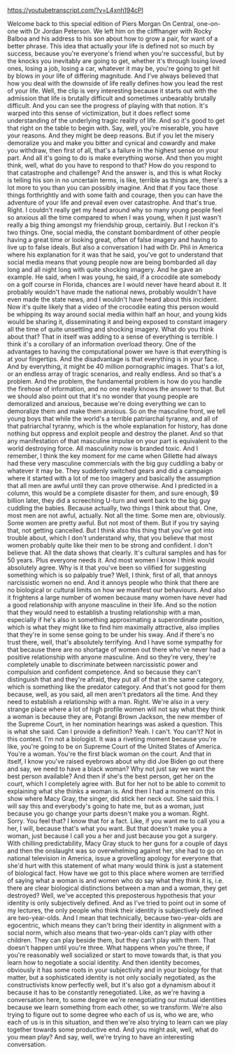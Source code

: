 https://youtubetranscript.com/?v=L4xnh194cPI

 Welcome back to this special edition of Piers Morgan On Central, one-on-one with Dr Jordan Peterson. We left him on the cliffhanger with Rocky Balboa and his address to his son about how to grow a pair, for want of a better phrase. This idea that actually your life is defined not so much by success, because you're everyone's friend when you're successful, but by the knocks you inevitably are going to get, whether it's through losing loved ones, losing a job, losing a car, whatever it may be, you're going to get hit by blows in your life of differing magnitude. And I've always believed that how you deal with the downside of life really defines how you lead the rest of your life. Well, the clip is very interesting because it starts out with the admission that life is brutally difficult and sometimes unbearably brutally difficult. And you can see the progress of playing with that notion. It's warped into this sense of victimization, but it does reflect some understanding of the underlying tragic reality of life. And so it's good to get that right on the table to begin with. Say, well, you're miserable, you have your reasons. And they might be deep reasons. But if you let the misery demoralize you and make you bitter and cynical and cowardly and make you withdraw, then first of all, that's a failure in the highest sense on your part. And all it's going to do is make everything worse. And then you might think, well, what do you have to respond to that? How do you respond to that catastrophe and challenge? And the answer is, and this is what Rocky is telling his son in no uncertain terms, is like, terrible as things are, there's a lot more to you than you can possibly imagine. And that if you face those things forthrightly and with some faith and courage, then you can have the adventure of your life and prevail even over catastrophe. And that's true. Right. I couldn't really get my head around why so many young people feel so anxious all the time compared to when I was young, when it just wasn't really a big thing amongst my friendship group, certainly. But I reckon it's two things. One, social media, the constant bombardment of other people having a great time or looking great, often of false imagery and having to live up to false ideals. But also a conversation I had with Dr. Phil in America where his explanation for it was that he said, you've got to understand that social media means that young people now are being bombarded all day long and all night long with quite shocking imagery. And he gave an example. He said, when I was young, he said, if a crocodile ate somebody on a golf course in Florida, chances are I would never have heard about it. It probably wouldn't have made the national news, probably wouldn't have even made the state news, and I wouldn't have heard about this incident. Now it's quite likely that a video of the crocodile eating this person would be whipping its way around social media within half an hour, and young kids would be sharing it, disseminating it and being exposed to constant imagery all the time of quite unsettling and shocking imagery. What do you think about that? That in itself was adding to a sense of everything is terrible. I think it's a corollary of an information overload theory. One of the advantages to having the computational power we have is that everything is at your fingertips. And the disadvantage is that everything is in your face. And by everything, it might be 40 million pornographic images. That's a lot, or an endless array of tragic scenarios, and really endless. And so that's a problem. And the problem, the fundamental problem is how do you handle the firehose of information, and no one really knows the answer to that. But we should also point out that it's no wonder that young people are demoralized and anxious, because we're doing everything we can to demoralize them and make them anxious. So on the masculine front, we tell young boys that while the world's a terrible patriarchal tyranny, and all of that patriarchal tyranny, which is the whole explanation for history, has done nothing but oppress and exploit people and destroy the planet. And so that any manifestation of that masculine impulse on your part is equivalent to the world destroying force. All masculinity now is branded toxic. And I remember, I think the key moment for me came when Gillette had always had these very masculine commercials with the big guy cuddling a baby or whatever it may be. They suddenly switched gears and did a campaign where it started with a lot of me too imagery and basically the assumption that all men are awful until they can prove otherwise. And I predicted in a column, this would be a complete disaster for them, and sure enough, $9 billion later, they did a screeching U-turn and went back to the big guy cuddling the babies. Because actually, two things I think about that. One, most men are not awful, actually. Not all the time. Some men are, obviously. Some women are pretty awful. But not most of them. But if you try saying that, not getting cancelled. But I think also this thing that you've got into trouble about, which I don't understand why, that you believe that most women probably quite like their men to be strong and confident. I don't believe that. All the data shows that clearly. It's cultural samples and has for 50 years. Plus everyone needs it. And most women I know I think would absolutely agree. Why is it that you've been so vilified for suggesting something which is so palpably true? Well, I think, first of all, that annoys narcissistic women no end. And it annoys people who think that there are no biological or cultural limits on how we manifest our behaviours. And also it frightens a large number of women because many women have never had a good relationship with anyone masculine in their life. And so the notion that they would need to establish a trusting relationship with a man, especially if he's also in something approximating a superordinate position, which is what they might like to find him maximally attractive, also implies that they're in some sense going to be under his sway. And if there's no trust there, well, that's absolutely terrifying. And I have some sympathy for that because there are no shortage of women out there who've never had a positive relationship with anyone masculine. And so they're very, they're completely unable to discriminate between narcissistic power and compulsion and confident competence. And so because they can't distinguish that and they're afraid, they put all of that in the same category, which is something like the predator category. And that's not good for them because, well, as you said, all men aren't predators all the time. And they need to establish a relationship with a man. Right. We're also in a very strange place where a lot of high profile women will not say what they think a woman is because they are, Potangi Brown Jackson, the new member of the Supreme Court, in her nomination hearings was asked a question. This is what she said. Can I provide a definition? Yeah. I can't. You can't? Not in this context. I'm not a biologist. It was a riveting moment because you're like, you're going to be on Supreme Court of the United States of America. You're a woman. You're the first black woman on the court. And that in itself, I know you've raised eyebrows about why did Joe Biden go out there and say, we need to have a black woman? Why not just say we want the best person available? And then if she's the best person, get her on the court, which I completely agree with. But for her not to be able to commit to explaining what she thinks a woman is. And then I had a moment on this show where Macy Gray, the singer, did stick her neck out. She said this. I will say this and everybody's going to hate me, but as a woman, just because you go change your parts doesn't make you a woman. Right. Sorry. You feel that? I know that for a fact. Like, if you want me to call you a her, I will, because that's what you want. But that doesn't make you a woman, just because I call you a her and just because you got a surgery. With chilling predictability, Macy Gray stuck to her guns for a couple of days and then the onslaught was so overwhelming against her, she had to go on national television in America, issue a grovelling apology for everyone that she'd hurt with this statement of what many would think is just a statement of biological fact. How have we got to this place where women are terrified of saying what a woman is and women who do say what they think it is, i.e. there are clear biological distinctions between a man and a woman, they get destroyed? Well, we've accepted this preposterous hypothesis that your identity is only subjectively defined. And as I've tried to point out in some of my lectures, the only people who think their identity is subjectively defined are two-year-olds. And I mean that technically, because two-year-olds are egocentric, which means they can't bring their identity in alignment with a social norm, which also means that two-year-olds can't play with other children. They can play beside them, but they can't play with them. That doesn't happen until you're three. What happens when you're three, if you're reasonably well socialized or start to move towards that, is that you learn how to negotiate a social identity. And then identity becomes, obviously it has some roots in your subjectivity and in your biology for that matter, but a sophisticated identity is not only socially negotiated, as the constructivists know perfectly well, but it's also got a dynamism about it because it has to be constantly renegotiated. Like, as we're having a conversation here, to some degree we're renegotiating our mutual identities because we learn something from each other, so we transform. We're also trying to figure out to some degree who each of us is, who we are, who each of us is in this situation, and then we're also trying to learn can we play together towards some productive end. And you might ask, well, what do you mean play? And say, well, we're trying to have an interesting conversation.